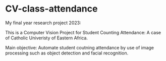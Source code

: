 # CV-class-attendance
My final year research project 2023:

This is a Computer Vision Project for Student Counting Attendance: A case of Catholic Univeristy of Eastern Africa.

Main objective:
Automate student coutning attendance by use of image processing such as object detection and facial recognition.
